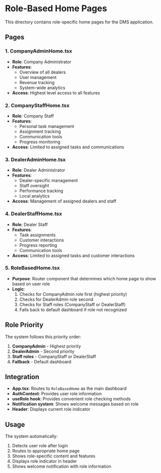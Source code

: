 # Role-Based Home Pages

This directory contains role-specific home pages for the DMS application.

## Pages

### 1. CompanyAdminHome.tsx
- **Role**: Company Administrator
- **Features**: 
  - Overview of all dealers
  - User management
  - Revenue tracking
  - System-wide analytics
- **Access**: Highest level access to all features

### 2. CompanyStaffHome.tsx
- **Role**: Company Staff
- **Features**:
  - Personal task management
  - Assignment tracking
  - Communication tools
  - Progress monitoring
- **Access**: Limited to assigned tasks and communications

### 3. DealerAdminHome.tsx
- **Role**: Dealer Administrator
- **Features**:
  - Dealer-specific management
  - Staff oversight
  - Performance tracking
  - Local analytics
- **Access**: Management of assigned dealers and staff

### 4. DealerStaffHome.tsx
- **Role**: Dealer Staff
- **Features**:
  - Task assignments
  - Customer interactions
  - Progress reporting
  - Communication tools
- **Access**: Limited to assigned tasks and customer interactions

### 5. RoleBasedHome.tsx
- **Purpose**: Router component that determines which home page to show based on user role
- **Logic**:
  1. Checks for CompanyAdmin role first (highest priority)
  2. Checks for DealerAdmin role second
  3. Checks for Staff roles (CompanyStaff or DealerStaff)
  4. Falls back to default dashboard if role not recognized

## Role Priority

The system follows this priority order:
1. **CompanyAdmin** - Highest priority
2. **DealerAdmin** - Second priority  
3. **Staff roles** - CompanyStaff or DealerStaff
4. **Fallback** - Default dashboard

## Integration

- **App.tsx**: Routes to `RoleBasedHome` as the main dashboard
- **AuthContext**: Provides user role information
- **useRole hook**: Provides convenient role checking methods
- **Notification system**: Shows welcome messages based on role
- **Header**: Displays current role indicator

## Usage

The system automatically:
1. Detects user role after login
2. Routes to appropriate home page
3. Shows role-specific content and features
4. Displays role indicator in header
5. Shows welcome notification with role information
